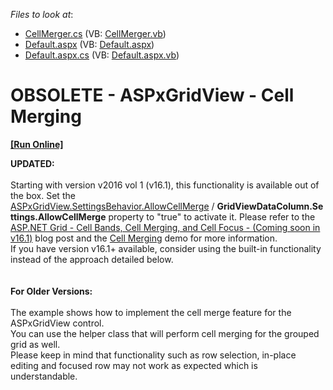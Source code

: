 <!-- default file list -->
*Files to look at*:

* [CellMerger.cs](./CS/WebSite/App_Code/CellMerger.cs) (VB: [CellMerger.vb](./VB/WebSite/App_Code/CellMerger.vb))
* [Default.aspx](./CS/WebSite/Default.aspx) (VB: [Default.aspx](./VB/WebSite/Default.aspx))
* [Default.aspx.cs](./CS/WebSite/Default.aspx.cs) (VB: [Default.aspx.vb](./VB/WebSite/Default.aspx.vb))
<!-- default file list end -->
# OBSOLETE - ASPxGridView - Cell Merging
<!-- run online -->
**[[Run Online]](https://codecentral.devexpress.com/e970)**
<!-- run online end -->


<p><strong>UPDATED:<br><br></strong>Starting with version v2016 vol 1 (v16.1), this functionality is available out of the box. Set the <a href="https://documentation.devexpress.com/#AspNet/DevExpressWebASPxGridViewBehaviorSettings_AllowCellMergetopic">ASPxGridView.SettingsBehavior.AllowCellMerge</a> / <strong>GridViewDataColumn.Settings.AllowCellMerge</strong> property to "true" to activate it. Please refer to the <a href="https://community.devexpress.com/blogs/aspnet/archive/2016/06/02/asp-net-grid-cell-bands-cell-merging-and-cell-focus-coming-soon-in-v16-1.aspx">ASP.NET Grid - Cell Bands, Cell Merging, and Cell Focus - (Coming soon in v16.1)</a> blog post and the <a href="http://demos.devexpress.com/ASPxGridViewDemos/Rows/CellMerging.aspx">Cell Merging</a> demo for more information.<br>If you have version v16.1+ available, consider using the built-in functionality instead of the approach detailed below.<br><br><br><strong>For Older Versions:<br><br></strong>The example shows how to implement the cell merge feature for the ASPxGridView control.<br> You can use the helper class that will perform cell merging for the grouped grid as well. <br> Please keep in mind that functionality such as row selection, in-place editing and focused row may not work as expected which is understandable.</p>

<br/>


